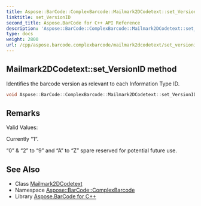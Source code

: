 ```yaml
---
title: Aspose::BarCode::ComplexBarcode::Mailmark2DCodetext::set_VersionID method
linktitle: set_VersionID
second_title: Aspose.BarCode for C++ API Reference
description: 'Aspose::BarCode::ComplexBarcode::Mailmark2DCodetext::set_VersionID method. Identifies the barcode version as relevant to each Information Type ID in C++.'
type: docs
weight: 2800
url: /cpp/aspose.barcode.complexbarcode/mailmark2dcodetext/set_versionid/
---
```

## Mailmark2DCodetext::set_VersionID method


Identifies the barcode version as relevant to each Information Type ID.

```cpp
void Aspose::BarCode::ComplexBarcode::Mailmark2DCodetext::set_VersionID(System::String value)
```

## Remarks


Valid Values:

Currently “1”.

“0” & “2” to “9” and “A” to “Z” spare reserved for potential future use.
## See Also

* Class [Mailmark2DCodetext](../)
* Namespace [Aspose::BarCode::ComplexBarcode](../../)
* Library [Aspose.BarCode for C++](../../../)
